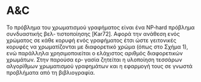 # A&C
Το πρόβλημα του χρωματισμού γραφήματος είναι ένα NP‐hard πρόβλημα συνδυαστικής βελ‐
τιστοποίησης [Kar72]. Αφορά την ανάθεση ενός χρώματος σε κάθε κορυφή ενός γραφήματος
έτσι ώστε γειτονικές κορυφές να χρωματίζονται με διαφορετικό χρώμα (όπως στο Σχήμα 1), ενώ
παράλληλα χρησιμοποιείται ο ελάχιστος αριθμός διαφορετικών χρωμάτων. Στην παρούσα ερ‐
γασία ζητείται η υλοποίηση τεσσάρων αλγορίθμων χρωματισμού γραφημάτων και η εφαρμογή
τους σε γνωστά προβλήματα από τη βιβλιογραφία.
